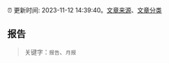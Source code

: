 :alarm_clock: 更新时间: 2023-11-12 14:39:40。[文章来源](/README.md)、[文章分类](/TAGS.md)

## 报告


> 关键字：`报告`、`月报`



